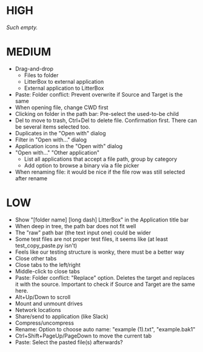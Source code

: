 # HIGH

_Such empty._

# MEDIUM

* Drag-and-drop
  * Files to folder
  * LitterBox to external application
  * External application to LitterBox
* Paste: Folder conflict: Prevent overwrite if Source and Target is the same
* When opening file, change CWD first
* Clicking on folder in the path bar: Pre-select the used-to-be child
* Del to move to trash, Ctrl+Del to delete file. Confirmation first. There can be several items selected too.
* Duplicates in the "Open with" dialog
* Filter in "Open with..." dialog
* Application icons in the "Open with" dialog
* "Open with..." "Other application"
  * List all applications that accept a file path, group by category
  * Add option to browse a binary via a file picker
* When renaming file: it would be nice if the file row was still selected after rename

# LOW

* Show "[folder name] [long dash] LitterBox" in the Application title bar
* When deep in tree, the path bar does not fit well
* The "raw" path bar (the text input one) could be wider
* Some test files are not proper test files, it seems like (at least test_copy_paste.py isn't)
* Feels like our testing structure is wonky, there must be a better way
* Close other tabs
* Close tabs to the left/right
* Middle-click to close tabs
* Paste: Folder conflict: "Replace" option. Deletes the target and replaces it with the source. Important to check if Source and Target are the same here.
* Alt+Up/Down to scroll
* Mount and unmount drives
* Network locations
* Share/send to application (like Slack)
* Compress/uncompress
* Rename: Option to choose auto name: "example (1).txt", "example.bak1"
* Ctrl+Shift+PageUp/PageDown to move the current tab
* Paste: Select the pasted file(s) afterwards?
